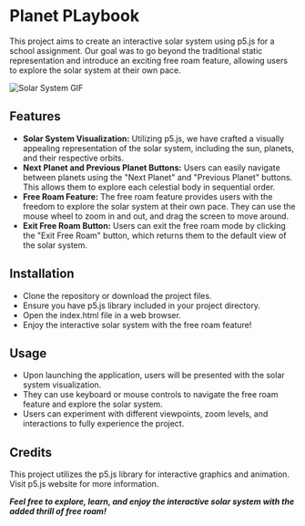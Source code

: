 
# Planet PLaybook

This project aims to create an interactive solar system using p5.js for a school assignment. Our goal was to go beyond the traditional static representation and introduce an exciting free roam feature, allowing users to explore the solar system at their own pace.

![Solar System GIF](https://s12.gifyu.com/images/Su7aW.gif)

## Features

* **Solar System Visualization:** Utilizing p5.js, we have crafted a visually appealing representation of the solar system, including the sun, planets, and their respective orbits.
* **Next Planet and Previous Planet Buttons:** Users can easily navigate between planets using the "Next Planet" and "Previous Planet" buttons. This allows them to explore each celestial body in sequential order.
* **Free Roam Feature:** The free roam feature provides users with the freedom to explore the solar system at their own pace. They can use the mouse wheel to zoom in and out, and drag the screen to move around.
* **Exit Free Roam Button:** Users can exit the free roam mode by clicking the "Exit Free Roam" button, which returns them to the default view of the solar system.

## Installation

* Clone the repository or download the project files.
* Ensure you have p5.js library included in your project directory.
* Open the index.html file in a web browser.
* Enjoy the interactive solar system with the free roam feature!

## Usage
* Upon launching the application, users will be presented with the solar system visualization.
* They can use keyboard or mouse controls to navigate the free roam feature and explore the solar system.
* Users can experiment with different viewpoints, zoom levels, and interactions to fully experience the project.

## Credits

This project utilizes the p5.js library for interactive graphics and animation. Visit p5.js website for more information.


***Feel free to explore, learn, and enjoy the interactive solar system with the added thrill of free roam!***








